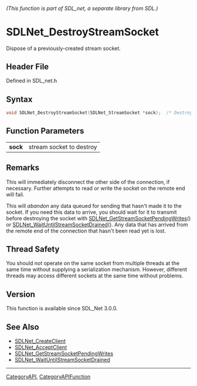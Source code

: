 ###### (This function is part of SDL_net, a separate library from SDL.)
# SDLNet_DestroyStreamSocket

Dispose of a previously-created stream socket.

## Header File

Defined in SDL_net.h

## Syntax

```c
void SDLNet_DestroyStreamSocket(SDLNet_StreamSocket *sock);  /* Destroy your sockets when finished with them. Does not block, handles shutdown internally. */

```

## Function Parameters

|              |                          |
| ------------ | ------------------------ |
| **sock**     | stream socket to destroy |

## Remarks

This will immediately disconnect the other side of the connection, if
necessary. Further attempts to read or write the socket on the remote end
will fail.

This will _abandon_ any data queued for sending that hasn't made it to the
socket. If you need this data to arrive, you should wait for it to transmit
before destroying the socket with
[SDLNet_GetStreamSocketPendingWrites](SDLNet_GetStreamSocketPendingWrites)()
or
[SDLNet_WaitUntilStreamSocketDrained](SDLNet_WaitUntilStreamSocketDrained)().
Any data that has arrived from the remote end of the connection that hasn't
been read yet is lost.

## Thread Safety

You should not operate on the same socket from multiple threads at the same
time without supplying a serialization mechanism. However, different
threads may access different sockets at the same time without problems.

## Version

This function is available since SDL_Net 3.0.0.

## See Also

- [SDLNet_CreateClient](SDLNet_CreateClient)
- [SDLNet_AcceptClient](SDLNet_AcceptClient)
- [SDLNet_GetStreamSocketPendingWrites](SDLNet_GetStreamSocketPendingWrites)
- [SDLNet_WaitUntilStreamSocketDrained](SDLNet_WaitUntilStreamSocketDrained)

----
[CategoryAPI](CategoryAPI), [CategoryAPIFunction](CategoryAPIFunction)

